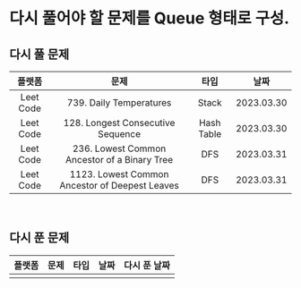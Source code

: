 # 다시 풀어야 할 문제를 Queue 형태로 구성.

## 다시 풀 문제

|  플랫폼   |                      문제                      |    타입    |    날짜    |
| :-------: | :--------------------------------------------: | :--------: | :--------: |
| Leet Code |            739. Daily Temperatures             |   Stack    | 2023.03.30 |
| Leet Code |       128. Longest Consecutive Sequence        | Hash Table | 2023.03.30 |
| Leet Code |  236. Lowest Common Ancestor of a Binary Tree  |    DFS     | 2023.03.31 |
| Leet Code | 1123. Lowest Common Ancestor of Deepest Leaves |    DFS     | 2023.03.31 |

<br/>

## 다시 푼 문제

| 플랫폼 | 문제 | 타입 | 날짜 | 다시 푼 날짜 |
| :----: | :--: | :--: | :--: | :----------: |
|        |      |      |      |              |
